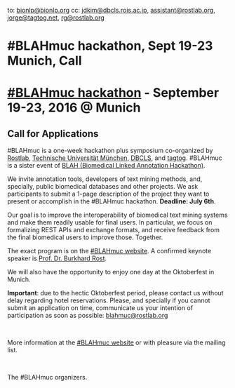 to: bionlp@bionlp.org
cc: jdkim@dbcls.rois.ac.jp, assistant@rostlab.org, jorge@tagtog.net, rg@rostlab.org

# #BLAHmuc hackathon, Sept 19-23 Munich, Call

# [#BLAHmuc hackathon](http://blahmuc.linkedannotation.org) - September 19-23, 2016 @ Munich

## Call for Applications

\#BLAHmuc is a one-week hackathon plus symposium co-organized by <a href="https://rostlab.org">Rostlab</a>, <a href="https://www.tum.de/en/homepage/">Technische Universität München</a>, <a href="http://dbcls.rois.ac.jp/en">DBCLS</a>, and <a href="https://www.tagtog.net">tagtog</a>. #BLAHmuc is a sister event of [BLAH (Biomedical Linked Annotation Hackathon)](http://2015.linkedannotation.org/).

We invite annotation tools, developers of text mining methods, and, specially, public biomedical databases and other projects. We ask participants to submit a 1-page description of the project they want to present or accomplish in the #BLAHmuc hackathon. **Deadline: July 6th**.

Our goal is to improve the interoperability of biomedical text mining systems and make them readily usable for final users. In particular, we focus on formalizing REST APIs and exchange formats, and receive feedback from the final biomedical users to improve those. Together.

The exact program is on the [#BLAHmuc website](http://blahmuc.linkedannotation.org). A confirmed keynote speaker is [Prof. Dr. Burkhard Rost](https://en.wikipedia.org/wiki/Burkhard_Rost).

We will also have the opportunity to enjoy one day at the Oktoberfest in Munich.

**Important**: due to the hectic Oktoberfest period, please contact us without delay regarding hotel reservations. Please, and specially if you cannot submit an application on time, communicate us your intention of participation as soon as possible: [blahmuc@rostlab.org](mailto:blahmuc@rostlab.org)

<br/>

More information at the [#BLAHmuc website](http://blahmuc.linkedannotation.org) or with pleasure via the mailing list.

<br/>

The #BLAHmuc organizers.
